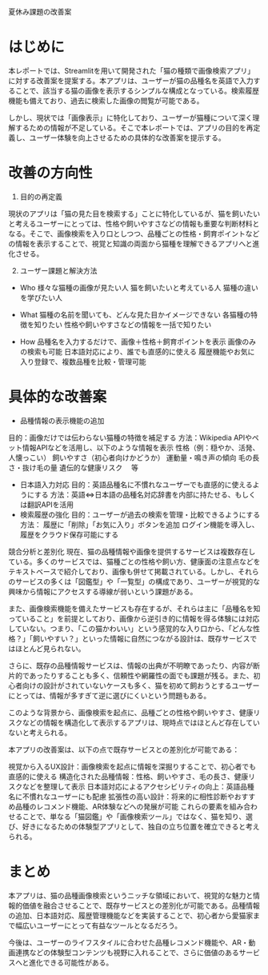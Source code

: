 夏休み課題の改善案

# はじめに
本レポートでは、Streamlitを用いて開発された「猫の種類で画像検索アプリ」に対する改善案を提案する。本アプリは、ユーザーが猫の品種名を英語で入力することで、該当する猫の画像を表示するシンプルな構成となっている。検索履歴機能も備えており、過去に検索した画像の閲覧が可能である。

しかし、現状では「画像表示」に特化しており、ユーザーが猫種について深く理解するための情報が不足している。そこで本レポートでは、アプリの目的を再定義し、ユーザー体験を向上させるための具体的な改善案を提示する。

# 改善の方向性
1. 目的の再定義

現状のアプリは「猫の見た目を検索する」ことに特化しているが、猫を飼いたいと考えるユーザーにとっては、性格や飼いやすさなどの情報も重要な判断材料となる。そこで、画像検索を入り口としつつ、品種ごとの性格・飼育ポイントなどの情報を表示することで、視覚と知識の両面から猫種を理解できるアプリへと進化させる。

2. ユーザー課題と解決方法

- Who
様々な猫種の画像が見たい人
猫を飼いたいと考えている人
猫種の違いを学びたい人

- What
猫種の名前を聞いても、どんな見た目かイメージできない
各猫種の特徴を知りたい
性格や飼いやすさなどの情報を一括で知りたい

- How
品種名を入力するだけで、画像＋性格＋飼育ポイントを表示
画像のみの検索も可能
日本語対応により、誰でも直感的に使える
履歴機能やお気に入り登録で、複数品種を比較・管理可能


# 具体的な改善案
- 品種情報の表示機能の追加

目的：画像だけでは伝わらない猫種の特徴を補足する
方法：Wikipedia APIやペット情報APIなどを活用し、以下のような情報を表示
性格（例：穏やか、活発、人懐っこい）
飼いやすさ（初心者向けかどうか）
運動量・鳴き声の傾向
毛の長さ・抜け毛の量
遺伝的な健康リスク 　等

- 日本語入力対応
目的：英語品種名に不慣れなユーザーでも直感的に使えるようにする
方法：英語⇔日本語の品種名対応辞書を内部に持たせる、もしくは翻訳APIを活用
- 検索履歴の強化
目的：ユーザーが過去の検索を管理・比較できるようにする
方法：
履歴に「削除」「お気に入り」ボタンを追加
ログイン機能を導入し、履歴をクラウド保存可能にする

競合分析と差別化
現在、猫の品種情報や画像を提供するサービスは複数存在している。多くのサービスでは、猫種ごとの性格や飼い方、健康面の注意点などをテキストベースで紹介しており、画像も併せて掲載されている。しかし、それらのサービスの多くは「図鑑型」や「一覧型」の構成であり、ユーザーが視覚的な興味から情報にアクセスする導線が弱いという課題がある。

また、画像検索機能を備えたサービスも存在するが、それらは主に「品種名を知っていること」を前提としており、画像から逆引き的に情報を得る体験には対応していない。つまり、「この猫かわいい」という感覚的な入り口から、「どんな性格？」「飼いやすい？」といった情報に自然につながる設計は、既存サービスではほとんど見られない。

さらに、既存の品種情報サービスは、情報の出典が不明瞭であったり、内容が断片的であったりすることも多く、信頼性や網羅性の面でも課題が残る。また、初心者向けの設計がされていないケースも多く、猫を初めて飼おうとするユーザーにとっては、情報が多すぎて逆に選びにくいという問題もある。

このような背景から、画像検索を起点に、品種ごとの性格や飼いやすさ、健康リスクなどの情報を構造化して表示するアプリは、現時点ではほとんど存在していないと考えられる。

本アプリの改善案は、以下の点で既存サービスとの差別化が可能である：

視覚から入るUX設計：画像検索を起点に情報を深掘りすることで、初心者でも直感的に使える
構造化された品種情報：性格、飼いやすさ、毛の長さ、健康リスクなどを整理して表示
日本語対応によるアクセシビリティの向上：英語品種名に不慣れなユーザーにも配慮
拡張性の高い設計：将来的に相性診断やおすすめ品種のレコメンド機能、AR体験などへの発展が可能
これらの要素を組み合わせることで、単なる「猫図鑑」や「画像検索ツール」ではなく、猫を知り、選び、好きになるための体験型アプリとして、独自の立ち位置を確立できると考えられる。


# まとめ

本アプリは、猫の品種画像検索というニッチな領域において、視覚的な魅力と情報的価値を融合させることで、既存サービスとの差別化が可能である。品種情報の追加、日本語対応、履歴管理機能などを実装することで、初心者から愛猫家まで幅広いユーザーにとって有益なツールとなるだろう。

今後は、ユーザーのライフスタイルに合わせた品種レコメンド機能や、AR・動画連携などの体験型コンテンツも視野に入れることで、さらに価値のあるサービスへと進化できる可能性がある。